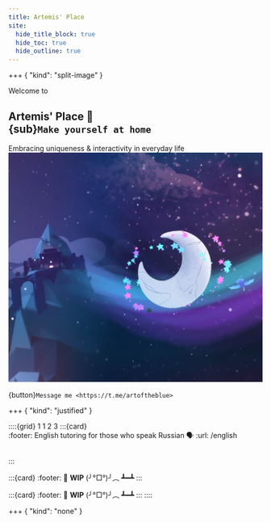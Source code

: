 ```yaml
---
title: Artemis' Place
site:
  hide_title_block: true
  hide_toc: true
  hide_outline: true
---
```


+++ { "kind": "split-image" }

Welcome to

## Artemis' Place 🌙 <br> {sub}`Make yourself at home`

Embracing uniqueness & interactivity in everyday life
![](./images/background.png)

{button}`Message me <https://t.me/artoftheblue>`

+++ { "kind": "justified" }

::::{grid} 1 1 2 3
:::{card}  
:footer: English tutoring for those who speak Russian  🗣
:url: /english
```{figure} ./images/english.jpg
```
:::

:::{card}
:footer: 🚧 **WIP**
(╯°□°)╯︵ ┻━┻
:::

:::{card}
:footer: 🚧 **WIP**
(╯°□°)╯︵ ┻━┻
:::
::::

+++ { "kind": "none" }
